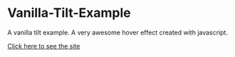 # Vanilla-Tilt-Example
A vanilla tilt example.
A very awesome hover effect created with javascript.

[Click here to see the site](https://parjanya-kumar-arya-github.github.io/Vanilla-Tilt-Example/)

